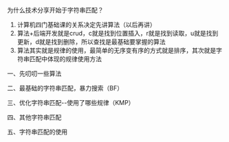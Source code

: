 为什么技术分享开始于字符串匹配？
1. 计算机四门基础课的关系决定先讲算法（以后再讲）
2. 算法+后端开发就是crud，c就是找到位置插入，r就是找到读取，u就是找到更新，d就是找到删除，所以查找是最基础要掌握的算法
3. 算法其实就是规律的使用，最简单的无序变有序的方式就是排序，其次就是字符串匹配中体现的规律使用方法


一、先叨叨一些算法

二、最基础的字符串匹配，暴力搜索（BF）

三、优化字符串匹配--使用了哪些规律（KMP）

四、其他字符串匹配

五、字符串匹配的使用
